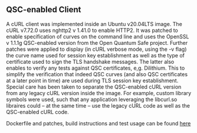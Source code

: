 ## QSC-enabled Client

A cURL client was implemented inside an Ubuntu v20.04LTS image. The cURL v7.72.0 uses nghttp2 v 1.41.0 to enable HTTP2. It was patched to enable specification of curves on the command line and uses the OpenSSL v 1.1.1g QSC-enabled version from the Open Quantum Safe project. Further patches were applied to display (in cURL verbose mode, using the -v flag) the curve name used for session key establishment as well as the type of certificate used to sign the TLS handshake messages. The latter also enables to verify any tests against QSC certificates, e,g. Dilithium. This to simplify the verification that indeed QSC curves (and also QSC certificates at a later point in time) are used during TLS session key establishment. Special care has been taken to separate the QSC-enabled cURL version from any legacy cURL version inside the image. For example, custom library symbols were used, such that any application leveraging the libcurl.so libraires could – at the same time – use the legacy cURL code as well as the QSC-enabled cURL code.

Dockerfile and patches, build instructions and test usage can be found [here](./curl)
